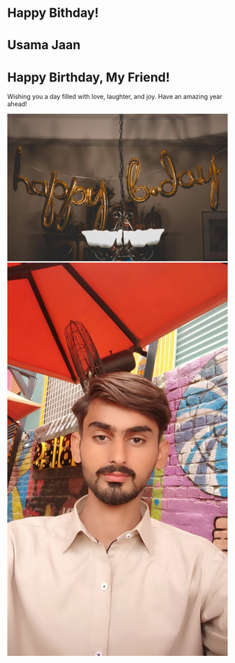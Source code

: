 # Happy Bithday!
# Usama Jaan


<html lang="en">
<head>
    <meta charset="UTF-8">
    <meta name="viewport" content="width=device-width, initial-scale=1.0">
    
    
</head>
<body>
    <div class="container">
        <h1 class="greeting">Happy Birthday, My Friend!</h1>
        <p class="message">Wishing you a day filled with love, laughter, and joy. Have an amazing year ahead!</p>
        <img class="friend-photo" src="https://github.com/Baloch6/Bithday/blob/main/pexels-thatguycraig000-1543762.jpg  " alt="Friend's Photo">
    </div>
    
</body>
</html>
<img
src="https://github.com/Baloch6/Bithday/blob/main/Snapchat-1276464994.jpg"
alt="friend photo">

